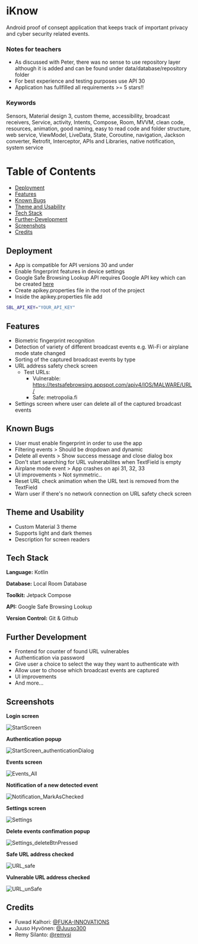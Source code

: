 
# iKnow

Android proof of consept application that keeps track of important privacy and cyber security related events.

### Notes for teachers

- As discussed with Peter, there was no sense to use repository layer although it is added and can be found under data/database/repository folder
- For best experience and testing purposes use API 30
- Application has fullfilled all requirements >= 5 stars!!
### Keywords

Sensors, Material design 3, custom theme, accessibility, broadcast receivers, Service, activity, Intents, Compose, Room, MVVM, clean code, resources, animation, good naming, easy to read code and folder structure, web service, ViewModel, LiveData, State, Coroutine, navigation, Jackson converter, Retrofit, Interceptor, APIs and Libraries, native notification, system service
# Table of Contents

- [Deployment](#deployment)
- [Features](#features)
- [Known Bugs](#known-bugs)
- [Theme and Usability](#theme-and-usability)
- [Tech Stack](#tech-stack)
- [Further-Development](#further-development)
- [Screenshots](#screenshots)
- [Credits](#credits)
## Deployment

  - App is compatible for API versions 30 and under
  - Enable fingerprint features in device settings
  - Google Safe Browsing Lookup API requires Google API key which can be created [here](https://cloud.google.com/docs/authentication/api-keys?hl=en&ref_topic=6262490&visit_id=638142279115738534-374310817&rd=1#console) 
  - Create apikey.properties file in the root of the project
  - Inside the apikey.properties file add
```bash 
SBL_API_KEY="YOUR_API_KEY" 
```


## Features

- Biometric fingerprint recognition
- Detection of variety of different broadcast events e.g. Wi-Fi or airplane mode state changed
- Sorting of the captured broadcast events by type
- URL address safety check screen
    - Test URLs:
        - Vulnerable: https://testsafebrowsing.appspot.com/apiv4/IOS/MALWARE/URL/
        - Safe: metropolia.fi
- Settings screen where user can delete all of the captured broadcast events


## Known Bugs

- User must enable fingerprint in order to use the app
- Filtering events > Should be dropdown and dynamic
- Delete all events > Show success message and close dialog box
- Don't start searching for URL vulnerabilites when TextField is empty
- Airplane mode event > App crashes on api 31, 32, 33
- UI improvements > Not symmetric..
- Reset URL check animation when the URL text is removed from the TextField 
- Warn user if there's no network connection on URL safety check screen
## Theme and Usability

- Custom Material 3 theme
- Supports light and dark themes
- Description for screen readers
## Tech Stack

**Language:** Kotlin

**Database:** Local Room Database

**Toolkit:** Jetpack Compose 

**API:** Google Safe Browsing Lookup

**Version Control:** Git & Github
## Further Development

- Frontend for counter of found URL vulnerables
- Authentication via password
- Give user a choice to select the way they want to authenticate with
- Allow user to choose which broadcast events are captured 
- UI improvements
- And more...
## Screenshots

**Login screen**

![StartScreen](https://user-images.githubusercontent.com/93869294/224556683-186a0042-89c1-4d63-a2b7-29d33c1feb47.png)

**Authentication popup**

![StartScreen_authenticationDialog](https://user-images.githubusercontent.com/93869294/224556780-889e5d1e-4c9b-4fde-a298-8a8327802730.png)

**Events screen**

![Events_All](https://user-images.githubusercontent.com/93869294/224556830-db34a0de-f46e-4aa3-84b8-660e60ca2d24.png)

**Notification of a new detected event**

![Notification_MarkAsChecked](https://user-images.githubusercontent.com/93869294/224556860-dd7fa254-3caa-4722-aca9-15143b6deeab.png)

**Settings screen**

![Settings](https://user-images.githubusercontent.com/93869294/224556894-1f4de6a2-236e-4b05-b7e1-d14bb632646b.png)

**Delete events confimation popup**

![Settings_deleteBtnPressed](https://user-images.githubusercontent.com/93869294/224556902-dd5a7b37-fa1f-4a2e-9f3d-6bf95f8932ab.png)

**Safe URL address checked**

![URL_safe](https://user-images.githubusercontent.com/93869294/224556957-38834777-e8d6-45da-9262-0b07abfc602a.png)

**Vulnerable URL address checked**

![URL_unSafe](https://user-images.githubusercontent.com/93869294/224556964-86c418f2-097c-427a-a4f4-edae14cfb149.png)


## Credits

- Fuwad Kalhori: [@FUKA-INNOVATIONS](https://github.com/FUKA-INNOVATIONS)
- Juuso Hyvönen: [@Juuso300](https://github.com/Juuso300)
- Remy Silanto: [@remysi](https://github.com/remysi)
